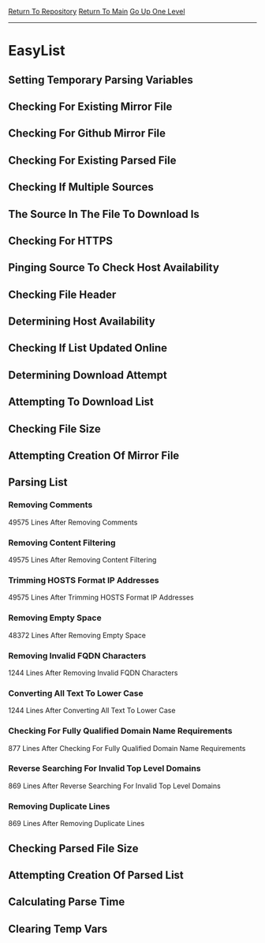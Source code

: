 [Return To Repository](https://github.com/deathbybandaid/piholeparser/)
[Return To Main](https://github.com/deathbybandaid/piholeparser/blob/master/RecentRunLogs/Mainlog.md)
[Go Up One Level](https://github.com/deathbybandaid/piholeparser/blob/master/RecentRunLogs/TopLevelScripts/30-Processing-External-Blacklists.md)
____________________________________
# EasyList
## Setting Temporary Parsing Variables
## Checking For Existing Mirror File
## Checking For Github Mirror File
## Checking For Existing Parsed File
## Checking If Multiple Sources
## The Source In The File To Download Is
## Checking For HTTPS
## Pinging Source To Check Host Availability
## Checking File Header
## Determining Host Availability
## Checking If List Updated Online
## Determining Download Attempt
## Attempting To Download List
## Checking File Size
## Attempting Creation Of Mirror File
## Parsing List
### Removing Comments
49575 Lines After Removing Comments
### Removing Content Filtering
49575 Lines After Removing Content Filtering
### Trimming HOSTS Format IP Addresses
49575 Lines After Trimming HOSTS Format IP Addresses
### Removing Empty Space
48372 Lines After Removing Empty Space
### Removing Invalid FQDN Characters
1244 Lines After Removing Invalid FQDN Characters
### Converting All Text To Lower Case
1244 Lines After Converting All Text To Lower Case
### Checking For Fully Qualified Domain Name Requirements
877 Lines After Checking For Fully Qualified Domain Name Requirements
### Reverse Searching For Invalid Top Level Domains
869 Lines After Reverse Searching For Invalid Top Level Domains
### Removing Duplicate Lines
869 Lines After Removing Duplicate Lines
## Checking Parsed File Size
## Attempting Creation Of Parsed List
## Calculating Parse Time
## Clearing Temp Vars
